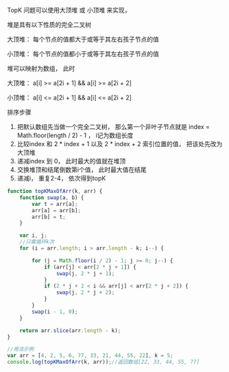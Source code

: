 TopK 问题可以使用大顶堆 或 小顶堆 来实现， 

堆是具有以下性质的完全二叉树

大顶堆： 每个节点的值都大于或等于其左右孩子节点的值

小顶堆： 每个节点的值都小于或等于其左右孩子节点的值



堆可以映射为数组， 此时

大顶堆： a[i] >= a[2i + 1] && a[i] >= a[2i + 2]

小顶堆： a[i] <= a[2i + 1] && a[i] <= a[2i + 2]



排序步骤

1. 把默认数组先当做一个完全二叉树， 那么第一个非叶子节点就是 index =  Math.floor(length / 2) - 1  ， i记为数组长度
2. 比较index 和 2 * index + 1  以及 2 * index + 2 索引位置的值， 把该处先改为大顶堆
3. 递减index 到 0， 此时最大的值就在堆顶
4. 交换堆顶和结尾倒数第i个值， 此时最大值在结尾
5. 递减i， 重复2-4， 依次得到topK



```js
function topKMaxOfArr(k, arr) {
    function swap(a, b) {
        var t = arr[a];
        arr[a] = arr[b];
        arr[b] = t;
    }

    var i, j;
    //只需循环k次
    for (i = arr.length; i > arr.length - k; i--) {

        for (j = Math.floor(i / 2) - 1; j >= 0; j--) {
            if (arr[j] < arr[2 * j + 1]) {
                swap(j, 2 * j + 1);
            }
            if (2 * j + 2 < i && arr[j] < arr[2 * j + 2]) {
                swap(j, 2 * j + 2);
            }
        }
        swap(i - 1, 0);
    }

    return arr.slice(arr.length - k);
}

//用法示例
var arr = [4, 2, 5, 6, 77, 33, 21, 44, 55, 22], k = 5;
console.log(topKMaxOfArr(k, arr));//返回数组[22, 33, 44, 55, 77]
```


